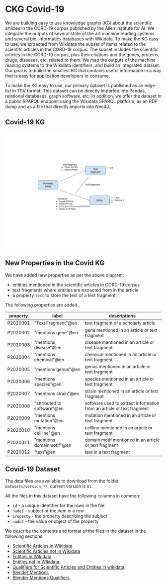 # CKG Covid-19 

We are building easy to use knowledge graphs (KG) about the scientific articles in the CORD-19 corpus published by the Allen Institute for AI. We integrate the outputs of several state of the art machine reading systems and several bio-informatics databases with Wikidata. To make the KG easy to use, we extracted from Wikidata the subset of items related to the scientifc articles in the CORD-19 corpus. The subset includes the scientific articles in the CORD-19 corpus, plus their citations and the genes, proteins, drugs, diseases, etc. related to them. We map the outputs of the machine reading systems to the Wikidata identifiers, and build an integrated dataset. Our goal is to build the smallest KG that contains useful information in a way that is easy for application developers to consume.

To make the KG easy to use, our primary dataset is published as an edge-list in TSV format. This dataset can be directly imported into Pandas, relational databases, graph software, etc. In addition, we offer the dataset in a public SPARQL endpoint using the Wikidata SPARQL platform, as an RDF dump and as a file that directly imports into Neo4J.


## Covid-19 KG
<a name="covid_kg_diagram" />

![Covid-19 Knowledge Graph](covid_kg_diagram.png "Covid-19 Knowledge Graph")

## New Properties in the Covid KG

We have added new properties as per the above diagram:

- entities mentioned in the scientific articles in CORD-19 corpus
- text fragments where entities are extracted from in the article
- a property `text` to store the text of a text fragment.

The following properties are added ,

| property | label                       | descriptions                                                          |
|----------|-----------------------------|-----------------------------------------------------------------------|
| P2020001 | "Text Fragment"@en          | text fragment of a scholarly article                                  |
| P2020002 | "mentions gene"@en          | gene mentioned in an article or text fragment                         |
| P2020003 | "mentions disease"@en       | disease mentioned in an article or text fragment                      |
| P2020004 | "mentions chemical"@en      | chemical mentioned in an article or text fragment                     |
| P2020005 | "mentions genus"@en         | genus mentioned in an article or text fragment                        |
| P2020006 | "mentions species"@en       | species mentioned in an article or text fragment                      |
| P2020007 | "mentions strain"@en        | strain mentioned in an article or text fragment                       |
| P2020008 | "attributed to software"@en | software used to extract information from an article or text fragment |
| P2020009 | "mentions mutation"@en      | mutation mentioned in an article or text fragment                     |
| P2020010 | "mentions cellline"@en      | cellline mentioned in an article or text fragment                     |
| P2020011 | "mentions domainmotif"@en   | domain motif mentioned in an article or text fragment                 |
| P2020012 | "text"@en                   | text in a text fragment                                               |

## Covid-19 Dataset

The data files are available to download from the folder `datasets/version_**`, current version is `01`.

All the files in this dataset have the following columns in common:

* `id` - a unique identifier for the rows in the file
* `node1` - subject of the item in a row
* `property` - the property describing the subject
* `node2` - the value or object of the property

We describe the contents and format of the files in the dataset in the following sections.


- [Scientific Articles in Wikidata](scientific_articles_in_wikidata.md)
- [Scientific Articles not in Wikidata](scientific_articles_not_in_wikidata.md)
- [Entities in Wikidata](entities_in_wikidata.md)
- [Entities not in Wikidata](entities_not_in_wikidata.md)
- [Qualifiers for Scientific Articles and Entities in wikidata](qualifiers_wikidata_kgtk.md)
- [Blender Mentions](covid_kgtk_blender_mentions_with_labels.md)
- [Blender Mentions Qualifiers](covid_kgtk_blender_mentions_qualifiers.md)





